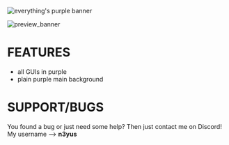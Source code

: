 ![everything's purple banner](https://github.com/user-attachments/assets/cad59bf9-de71-4717-a4bd-d44c20ce86f6)

![preview_banner](https://github.com/user-attachments/assets/8b03e188-4cc9-4119-b69e-f1b0d3fda0bf)

# FEATURES
- all GUIs in purple
- plain purple main background

# SUPPORT/BUGS
You found a bug or just need some help? Then just contact me on Discord! My username --> **n3yus**
